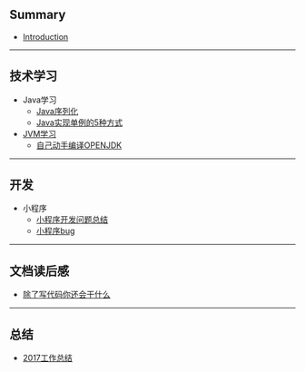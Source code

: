## Summary

* [Introduction](README.md)
---

## 技术学习
  * Java学习
    * [Java序列化](技术学习/Java学习/Java序列化.md)
    * [Java实现单例的5种方式](技术学习/Java学习/Java实现单例的5种方式.md)
  * [JVM学习](jvmxue-xi.md)
    * [自己动手编译OPENJDK](技术学习/JVM学习/自己动手编译OPENJDK.md)
---

## 开发
  * 小程序
    * [小程序开发问题总结](开发/小程序/小程序开发问题总结.md)
    * [小程序bug](开发/小程序/小程序bug.md)

---

## 文档读后感
  * [ 除了写代码你还会干什么](文章读后感/除了写代码你还会干什么.md)

---

## 总结
  * [2017工作总结](总结/2017工作总结.md)

